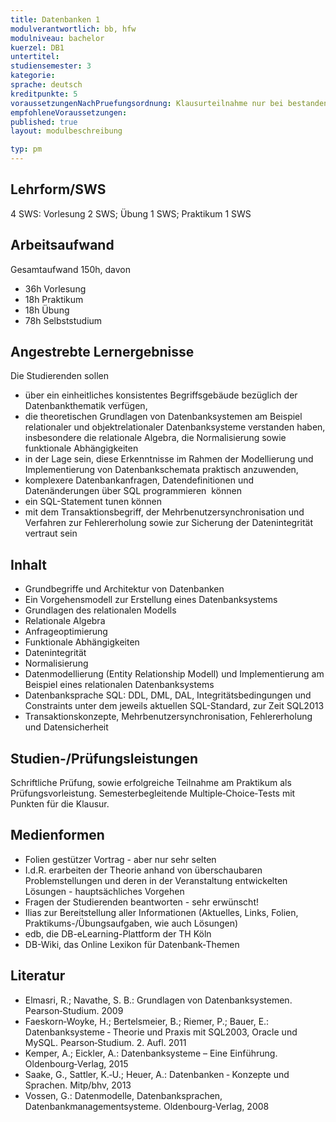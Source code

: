 ```yaml
---
title: Datenbanken 1
modulverantwortlich: bb, hfw
modulniveau: bachelor
kuerzel: DB1
untertitel:
studiensemester: 3
kategorie:
sprache: deutsch
kreditpunkte: 5
voraussetzungenNachPruefungsordnung: Klausurteilnahme nur bei bestandenem DBS1‐Praktikum
empfohleneVoraussetzungen: 
published: true
layout: modulbeschreibung

typ: pm
---
```


## Lehrform/SWS

4 SWS: Vorlesung 2 SWS; Übung 1 SWS; Praktikum 1 SWS

## Arbeitsaufwand

Gesamtaufwand 150h, davon 

- 36h Vorlesung 
- 18h Praktikum
- 18h Übung
- 78h Selbststudium 

## Angestrebte Lernergebnisse

Die Studierenden sollen

- über ein einheitliches konsistentes Begriffsgebäude bezüglich der Datenbankthematik verfügen,
- die theoretischen Grundlagen von Datenbanksystemen am Beispiel relationaler und objektrelationaler Datenbanksysteme verstanden haben, insbesondere die relationale Algebra, die Normalisierung sowie funktionale Abhängigkeiten
- in der Lage sein, diese Erkenntnisse im Rahmen der Modellierung und Implementierung von Datenbankschemata praktisch anzuwenden,
- komplexere Datenbankanfragen, Datendefinitionen und Datenänderungen über SQL programmieren  können
- ein SQL-Statement tunen können
- mit dem Transaktionsbegriff, der Mehrbenutzersynchronisation und Verfahren zur Fehlererholung sowie zur Sicherung der Datenintegrität vertraut sein

## Inhalt
- Grundbegriffe und Architektur von Datenbanken  
- Ein Vorgehensmodell zur Erstellung eines Datenbanksystems
- Grundlagen des relationalen Modells
- Relationale Algebra
- Anfrageoptimierung
- Funktionale Abhängigkeiten
- Datenintegrität
- Normalisierung
- Datenmodellierung (Entity Relationship Modell) und Implementierung am Beispiel eines relationalen Datenbanksystems
- Datenbanksprache SQL: DDL, DML, DAL, Integritätsbedingungen und Constraints unter dem jeweils aktuellen SQL-Standard, zur Zeit SQL2013
- Transaktionskonzepte, Mehrbenutzersynchronisation, Fehlererholung und Datensicherheit

## Studien-/Prüfungsleistungen
Schriftliche Prüfung, sowie erfolgreiche Teilnahme am Praktikum als Prüfungsvorleistung.
Semesterbegleitende Multiple‐Choice‐Tests mit Punkten für die Klausur.

## Medienformen
* Folien gestützer Vortrag - aber nur sehr selten  
* I.d.R. erarbeiten der Theorie anhand von überschaubaren Problemstellungen und deren in der Veranstaltung entwickelten Lösungen - hauptsächliches Vorgehen  
* Fragen der Studierenden beantworten - sehr erwünscht!  
* Ilias zur Bereitstellung aller Informationen (Aktuelles, Links, Folien, Praktikums-/Übungsaufgaben, wie auch Lösungen)  
* edb, die DB-eLearning-Plattform der TH Köln  
* DB-Wiki, das Online Lexikon für Datenbank-Themen

## Literatur
- Elmasri, R.; Navathe, S. B.: Grundlagen von Datenbanksystemen. Pearson‐Studium. 2009
- Faeskorn‐Woyke, H.; Bertelsmeier, B.; Riemer, P.; Bauer, E.: Datenbanksysteme ‐ Theorie und Praxis mit SQL2003, Oracle und MySQL. Pearson‐Studium. 2. Aufl. 2011
- Kemper, A.; Eickler, A.: Datenbanksysteme – Eine Einführung. Oldenbourg‐Verlag, 2015
- Saake, G., Sattler, K.‐U.; Heuer, A.: Datenbanken ‐ Konzepte und Sprachen. Mitp/bhv, 2013
- Vossen, G.: Datenmodelle, Datenbanksprachen, Datenbankmanagementsysteme. Oldenbourg‐Verlag, 2008

